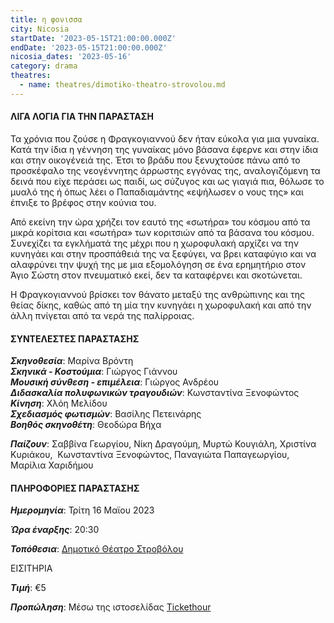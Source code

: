 ```yaml
---
title: η φονισσα
city: Nicosia
startDate: '2023-05-15T21:00:00.000Z'
endDate: '2023-05-15T21:00:00.000Z'
nicosia_dates: '2023-05-16'
category: drama
theatres:
  - name: theatres/dimotiko-theatro-strovolou.md
---
```


#### ΛΙΓΑ ΛΟΓΙΑ ΓΙΑ ΤΗΝ ΠΑΡΑΣΤΑΣΗ

Τα χρόνια που ζούσε η Φραγκογιαννού δεν ήταν εύκολα για μια γυναίκα. Κατά την ίδια η γέννηση της γυναίκας μόνο βάσανα έφερνε και στην ίδια και στην οικογένειά της. Έτσι το βράδυ που ξενυχτούσε πάνω από το προσκέφαλο της νεογέννητης άρρωστης εγγόνας της, αναλογιζόμενη τα δεινά που είχε περάσει ως παιδί, ως σύζυγος και ως γιαγιά πια, θόλωσε το μυαλό της ή όπως λέει ο Παπαδιαμάντης «εψήλωσεν ο νους της» και έπνιξε το βρέφος στην κούνια του.

Από εκείνη την ώρα χρήζει τον εαυτό της «σωτήρα» του κόσμου από τα μικρά κορίτσια και «σωτήρα» των κοριτσιών από τα βάσανα του κόσμου. Συνεχίζει τα εγκλήματά της μέχρι που η χωροφυλακή αρχίζει να την κυνηγάει και στην προσπάθειά της να ξεφύγει, να βρει καταφύγιο και να αλαφρύνει την ψυχή της με μια εξομολόγηση σε ένα ερημητήριο στον Άγιο Σώστη στον πνευματικό εκεί, δεν τα καταφέρνει και σκοτώνεται.

Η Φραγκογιαννού βρίσκει τον θάνατο μεταξύ της ανθρώπινης και της θείας δίκης, καθώς από τη μία την κυνηγάει η χωροφυλακή και από την άλλη πνίγεται από τα νερά της παλίρροιας.

#### ΣΥΝΤΕΛΕΣΤΕΣ ΠΑΡΑΣΤΑΣΗΣ

***Σκηνοθεσία***: Μαρίνα Βρόντη\
***Σκηνικά - Κοστούμια***: Γιώργος Γιάννου\
***Μουσική σύνθεση - επιμέλεια***: Γιώργος Ανδρέου\
***Διδασκαλία πολυφωνικών τραγουδιών***: Κωνσταντίνα Ξενοφώντος\
***Κίνηση***: Χλόη Μελίδου\
***Σχεδιασμός φωτισμών***: Βασίλης Πετεινάρης\
***Βοηθός σκηνοθέτη***: Θεοδώρα Βήχα

***Παίζουν***: Σαββίνα Γεωργίου, Νίκη Δραγούμη, Μυρτώ Κουγιάλη, Χριστίνα Κυριάκου,  Κωνσταντίνα Ξενοφώντος, Παναγιώτα Παπαγεωργίου, Μαρίλια Χαριδήμου

#### ΠΛΗΡΟΦΟΡΙΕΣ ΠΑΡΑΣΤΑΣΗΣ

***Ημερομηνία***: Τρίτη 16 Μαϊου 2023

***Ώρα έναρξης***: 20:30

***Τοπόθεσια***: [Δημοτικό Θέατρο Στροβόλου](?#map "")

ΕΙΣΙΤΗΡΙΑ

***Τιμή***: €5

***Προπώληση***: Μέσω της ιστοσελίδας [Tickethour](https://shop.tickethour.com/showEventInformation.html?idEvent=4210 "")
